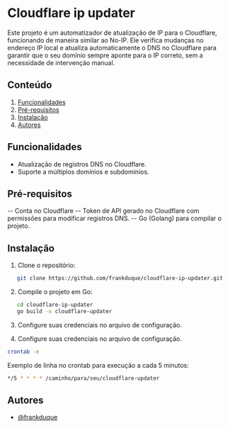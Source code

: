 # Cloudflare ip updater

Este projeto é um automatizador de atualização de IP para o Cloudflare, funcionando de maneira similar ao No-IP. Ele verifica mudanças no endereço IP local e atualiza automaticamente o DNS no Cloudflare para garantir que o seu domínio sempre aponte para o IP correto, sem a necessidade de intervenção manual.

## Conteúdo

1. [Funcionalidades](#funcionalidades)
2. [Pré-requisitos](#pré-requisitos)
3. [Instalação](#instalação)
3. [Autores](#autores)

## Funcionalidades

-  Atualização de registros DNS no Cloudflare.
-  Suporte a múltiplos domínios e subdomínios.

## Pré-requisitos

-- Conta no Cloudflare
-- Token de API gerado no Cloudflare com permissões para modificar registros DNS.
-- Go (Golang) para compilar o projeto.

## Instalação
1. Clone o repositório:

```bash
   git clone https://github.com/frankduque/cloudflare-ip-updater.git
```

2. Compile o projeto em Go:

```bash
   cd cloudflare-ip-updater
   go build -o cloudflare-updater

```

3. Configure suas credenciais no arquivo de configuração.

4. Configure suas credenciais no arquivo de configuração.

```bash
crontab -e
```

Exemplo de linha no crontab para execução a cada 5 minutos:

```bash
*/5 * * * * /caminho/para/seu/cloudflare-updater
```

## Autores

-   [@frankduque](https://github.com/frankduque)